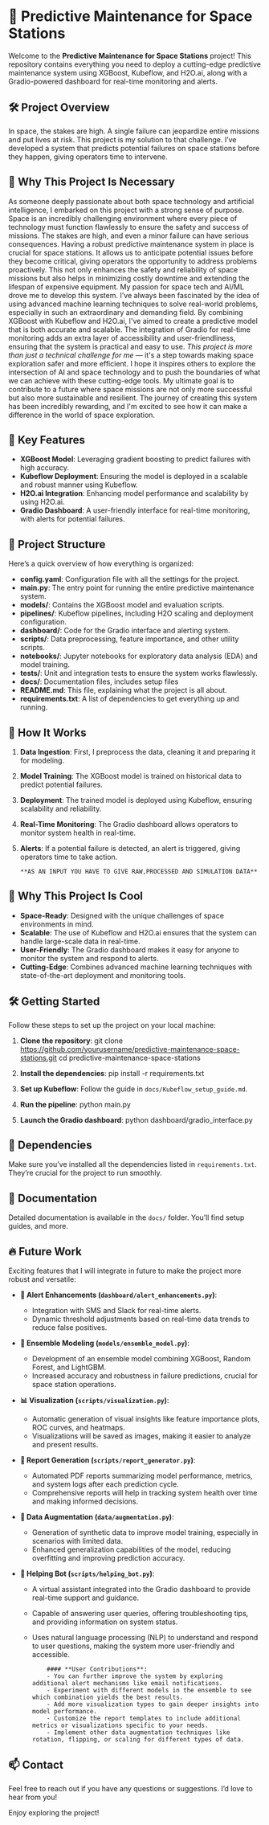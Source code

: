# 🚀 Predictive Maintenance for Space Stations

Welcome to the **Predictive Maintenance for Space Stations** project! This repository contains everything you need to deploy a cutting-edge predictive maintenance system using XGBoost, Kubeflow, and H2O.ai, along with a Gradio-powered dashboard for real-time monitoring and alerts.

## 🛠️ Project Overview

In space, the stakes are high. A single failure can jeopardize entire missions and put lives at risk. This project is my solution to that challenge. I’ve developed a system that predicts potential failures on space stations before they happen, giving operators time to intervene.

## 🌌 Why This Project Is Necessary

As someone deeply passionate about both space technology and artificial intelligence, I embarked on this project with a strong sense of purpose. Space is an incredibly challenging environment where every piece of technology must function flawlessly to ensure the safety and success of missions. The stakes are high, and even a minor failure can have serious consequences. Having a robust predictive maintenance system in place is crucial for space stations. It allows us to anticipate potential issues before they become critical, giving operators the opportunity to address problems proactively. This not only enhances the safety and reliability of space missions but also helps in minimizing costly downtime and extending the lifespan of expensive equipment. My passion for space tech and AI/ML drove me to develop this system. I've always been fascinated by the idea of using advanced machine learning techniques to solve real-world problems, especially in such an extraordinary and demanding field. By combining XGBoost with Kubeflow and H2O.ai, I've aimed to create a predictive model that is both accurate and scalable. The integration of Gradio for real-time monitoring adds an extra layer of accessibility and user-friendliness, ensuring that the system is practical and easy to use. _This project is more than just a technical challenge for me_ — it's a step towards making space exploration safer and more efficient. I hope it inspires others to explore the intersection of AI and space technology and to push the boundaries of what we can achieve with these cutting-edge tools. My ultimate goal is to contribute to a future where space missions are not only more successful but also more sustainable and resilient. The journey of creating this system has been incredibly rewarding, and I'm excited to see how it can make a difference in the world of space exploration.

## 🎯 Key Features

- **XGBoost Model**: Leveraging gradient boosting to predict failures with high accuracy.
- **Kubeflow Deployment**: Ensuring the model is deployed in a scalable and robust manner using Kubeflow.
- **H2O.ai Integration**: Enhancing model performance and scalability by using H2O.ai.
- **Gradio Dashboard**: A user-friendly interface for real-time monitoring, with alerts for potential failures.

## 📂 Project Structure

Here’s a quick overview of how everything is organized:

- **config.yaml**: Configuration file with all the settings for the project.
- **main.py**: The entry point for running the entire predictive maintenance system.
- **models/**: Contains the XGBoost model and evaluation scripts.
- **pipelines/**: Kubeflow pipelines, including H2O scaling and deployment configuration.
- **dashboard/**: Code for the Gradio interface and alerting system.
- **scripts/**: Data preprocessing, feature importance, and other utility scripts.
- **notebooks/**: Jupyter notebooks for exploratory data analysis (EDA) and model training.
- **tests/**: Unit and integration tests to ensure the system works flawlessly.
- **docs/**: Documentation files, includes setup files
- **README.md**: This file, explaining what the project is all about.
- **requirements.txt**: A list of dependencies to get everything up and running.

## 🤔 How It Works

1. **Data Ingestion**: First, I preprocess the data, cleaning it and preparing it for modeling.
2. **Model Training**: The XGBoost model is trained on historical data to predict potential failures.
3. **Deployment**: The trained model is deployed using Kubeflow, ensuring scalability and reliability.
4. **Real-Time Monitoring**: The Gradio dashboard allows operators to monitor system health in real-time.
5. **Alerts**: If a potential failure is detected, an alert is triggered, giving operators time to take action.

       **AS AN INPUT YOU HAVE TO GIVE RAW,PROCESSED AND SIMULATION DATA**

## 🌟 Why This Project Is Cool

- **Space-Ready**: Designed with the unique challenges of space environments in mind.
- **Scalable**: The use of Kubeflow and H2O.ai ensures that the system can handle large-scale data in real-time.
- **User-Friendly**: The Gradio dashboard makes it easy for anyone to monitor the system and respond to alerts.
- **Cutting-Edge**: Combines advanced machine learning techniques with state-of-the-art deployment and monitoring tools.

## 🛠️ Getting Started

Follow these steps to set up the project on your local machine:

1. **Clone the repository**:
   git clone https://github.com/yourusername/predictive-maintenance-space-stations.git
   cd predictive-maintenance-space-stations

2. **Install the dependencies**:
   pip install -r requirements.txt

3. **Set up Kubeflow**:
   Follow the guide in `docs/Kubeflow_setup_guide.md`.

4. **Run the pipeline**:
   python main.py

5. **Launch the Gradio dashboard**:
   python dashboard/gradio_interface.py

## 🧩 Dependencies

Make sure you’ve installed all the dependencies listed in `requirements.txt`. They’re crucial for the project to run smoothly.

## 📝 Documentation

Detailed documentation is available in the `docs/` folder. You’ll find setup guides, and more.

## 🔥 Future Work

Exciting features that I will integrate in future to make the project more robust and versatile:

- **🚨 Alert Enhancements (`dashboard/alert_enhancements.py`)**:
  - Integration with SMS and Slack for real-time alerts.
  - Dynamic threshold adjustments based on real-time data trends to reduce false positives.

- **🧠 Ensemble Modeling (`models/ensemble_model.py`)**:
  - Development of an ensemble model combining XGBoost, Random Forest, and LightGBM.
  - Increased accuracy and robustness in failure predictions, crucial for space station operations.

- **📊 Visualization (`scripts/visualization.py`)**:
  - Automatic generation of visual insights like feature importance plots, ROC curves, and heatmaps.
  - Visualizations will be saved as images, making it easier to analyze and present results.

- **📄 Report Generation (`scripts/report_generator.py`)**:
  - Automated PDF reports summarizing model performance, metrics, and system logs after each prediction cycle.
  - Comprehensive reports will help in tracking system health over time and making informed decisions.

- **🔄 Data Augmentation (`data/augmentation.py`)**:
  - Generation of synthetic data to improve model training, especially in scenarios with limited data.
  - Enhanced generalization capabilities of the model, reducing overfitting and improving prediction accuracy.
    
- **🤖 Helping Bot (`scripts/helping_bot.py`)**:
  - A virtual assistant integrated into the Gradio dashboard to provide real-time support and guidance.
  - Capable of answering user queries, offering troubleshooting tips, and providing information on system status.
  - Uses natural language processing (NLP) to understand and respond to user questions, making the system more user-friendly and accessible.

            #### **User Contributions**:
            - You can further improve the system by exploring additional alert mechanisms like email notifications.
            - Experiment with different models in the ensemble to see which combination yields the best results.
            - Add more visualization types to gain deeper insights into model performance.
            - Customize the report templates to include additional metrics or visualizations specific to your needs.
            - Implement other data augmentation techniques like rotation, flipping, or scaling for different types of data.


## 📫 Contact

Feel free to reach out if you have any questions or suggestions. I’d love to hear from you!

Enjoy exploring the project! 
